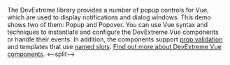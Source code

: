 The DevExtreme library provides a&nbsp;number of&nbsp;popup controls for Vue, which are used to&nbsp;display notifications and dialog windows. This demo shows two of&nbsp;them: Popup and Popover. You can use Vue syntax and techniques to&nbsp;instantiate and configure the DevExtreme Vue components or&nbsp;handle their events. In addition, the&nbsp;components support [prop validation](https://vuejs.org/v2/guide/components-props.html#Prop-Validation) and templates that use [named slots](https://vuejs.org/v2/guide/components-slots.html#Named-Slots). [Find out more about DevExtreme Vue components](/Documentation/Guide/Vue_Components/DevExtreme_Vue_Components/).
<--split-->